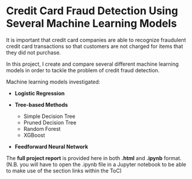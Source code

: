 # Credit Card Fraud Detection Using Several Machine Learning Models
It is important that credit card companies are able to recognize fraudulent credit card transactions so that customers are not charged for items that they did not purchase. 

In this project, I create and compare several different machine learning models in order to tackle the problem of credit fraud detection.

Machine learning models investigated:
- **Logistic Regression**

- **Tree-based Methods**
  - Simple Decision Tree
  - Pruned Decision Tree
  - Random Forest
  - XGBoost

- **Feedforward Neural Network**

The **full project report** is provided here in both **.html** and **.ipynb** format. 
(N.B. you will have to open the .ipynb file in a Jupyter notebook to be able to make use of the section links within the ToC)
